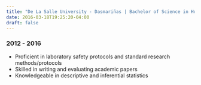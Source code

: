 ```yaml
---
title: "De La Salle University - Dasmariñas | Bachelor of Science in Human Biology"
date: 2016-03-18T19:25:20-04:00
draft: false
---
```


### 2012 - 2016

- Proficient in laboratory safety protocols and standard research methods/protocols
- Skilled in writing and evaluating academic papers
- Knowledgeable in descriptive and inferential statistics
